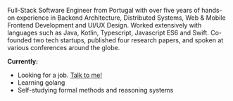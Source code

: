 

Full-Stack Software Engineer from Portugal with over five years of hands-on
experience in Backend Architecture, Distributed Systems, Web & Mobile Frontend
Development and UI/UX Design. Worked extensively with languages such as Java,
Kotlin, Typescript, Javascript ES6 and Swift. Co-founded two tech startups,
published four research papers, and spoken at various conferences around the
globe.

**Currently:**
- Looking for a job. [Talk to me!](mailto:hi@edduarte.com)
- Learning golang
- Self-studying formal methods and reasoning systems
